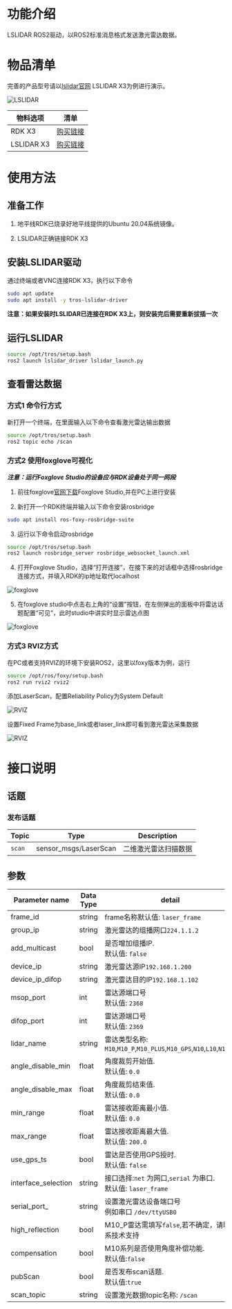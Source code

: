 # 功能介绍

LSLIDAR ROS2驱动，以ROS2标准消息格式发送激光雷达数据。

# 物品清单

完善的产品型号请以[lslidar官网](https://www.leishen-lidar.com/tof) LSLIDAR X3为例进行演示。

![LSLIDAR](images/lslidar.jpg  "v")

| 物料选项    | 清单      | 
| ------- | ------------ | 
| RDK X3  | [购买链接](https://developer.horizon.ai/sunrise) | 
| LSLIDAR X3 | [购买链接](https://www.leishen-lidar.com/tof/73) | 

# 使用方法

## 准备工作

1. 地平线RDK已烧录好地平线提供的Ubuntu 20.04系统镜像。

2. LSLIDAR正确链接RDK X3

## 安装LSLIDAR驱动

通过终端或者VNC连接RDK X3，执行以下命令

```bash
sudo apt update
sudo apt install -y tros-lslidar-driver
```
**注意：如果安装时LSLIDAR已连接在RDK X3上，则安装完后需要重新拔插一次**

## 运行LSLIDAR

```bash
source /opt/tros/setup.bash
ros2 launch lslidar_driver lslidar_launch.py
```

## 查看雷达数据

### 方式1 命令行方式

新打开一个终端，在里面输入以下命令查看激光雷达输出数据

```bash
source /opt/tros/setup.bash
ros2 topic echo /scan
```
### 方式2 使用foxglove可视化

***注意：运行Foxglove Studio的设备应与RDK设备处于同一网段***

1. 前往foxglove[官网下载](https://foxglove.dev/download)Foxglove Studio,并在PC上进行安装

2. 新打开一个RDK终端并输入以下命令安装rosbridge

```bash
sudo apt install ros-foxy-rosbridge-suite
```

3. 运行以下命令启动rosbridge

```bash
source /opt/tros/setup.bash
ros2 launch rosbridge_server rosbridge_websocket_launch.xml
```
4. 打开Foxglove Studio，选择“打开连接”，在接下来的对话框中选择rosbridge连接方式，并填入RDK的ip地址取代localhost

![foxglove](images/foxglove_1.jpg  "CONFIG")

5. 在foxglove studio中点击右上角的“设置”按钮，在左侧弹出的面板中将雷达话题配置“可见”，此时studio中讲实时显示雷达点图

![foxglove](images/foxglove_show.jpg  "CONFIG")

### 方式3 RVIZ方式

在PC或者支持RVIZ的环境下安装ROS2，这里以foxy版本为例，运行

```bash
source /opt/ros/foxy/setup.bash
ros2 run rviz2 rviz2
```

添加LaserScan，配置Reliability Policy为System Default

![RVIZ](images/rviz.png  "CONFIG")

设置Fixed Frame为base_link或者laser_link即可看到激光雷达采集数据

![RVIZ](images/lidar_rviz.png  "CONFIG")


# 接口说明

## 话题

### 发布话题
| Topic                | Type                    | Description                                      |
|----------------------|-------------------------|--------------------------------------------------|
| `scan`               | sensor_msgs/LaserScan   | 二维激光雷达扫描数据                |


## 参数
| Parameter name | Data Type | detail                                                       |
| -------------- | ------- | ------------------------------------------------------------ |
| frame_id     | string | frame名称默认值: `laser_frame` |
| group_ip     | string | 激光雷达的组播网口`224.1.1.2`|
| add_multicast  | bool | 是否增加组播IP. <br/>默认值: `false` |
| device_ip     | string | 激光雷达源IP`192.168.1.200`|
| device_ip_difop   | string | 激光雷达目的IP`192.168.1.102`|
| msop_port     | int | 雷达源端口号 <br/>默认值: `2368` |
| difop_port     | int | 雷达源端口号 <br/>默认值: `2369` |
| lidar_name     | string | 雷达类型名称: `M10`,`M10_P`,`M10_PLUS`,`M10_GPS`,`N10`,`L10`,`N10_P` |
| angle_disable_min     | float | 角度裁剪开始值.<br/>默认值: `0.0` |
| angle_disable_max     | float | 角度裁剪结束值.<br/>默认值: `0.0` |
| min_range     | float | 雷达接收距离最小值.<br/>默认值: `0.0` |
| max_range     | float | 雷达接收距离最大值.<br/>默认值: `200.0` |
| use_gps_ts  | bool | 雷达是否使用GPS授时. <br/>默认值: `false` |
| interface_selection     | string | 接口选择:`net` 为网口,`serial` 为串口. <br/>默认值: `laser_frame` |
| serial_port_     | string | 设置激光雷达设备端口号<br/>例如串口 `/dev/ttyUSB0` |
| high_reflection  | bool | M10_P雷达需填写`false`,若不确定，请联系技术支持 |
| compensation  | bool | M10系列是否使用角度补偿功能.<br/>默认值:`false` |
| pubScan  | bool | 是否发布scan话题.<br/>默认值:`true` |
| scan_topic     | string | 设置激光数据topic名称: `/scan` |

